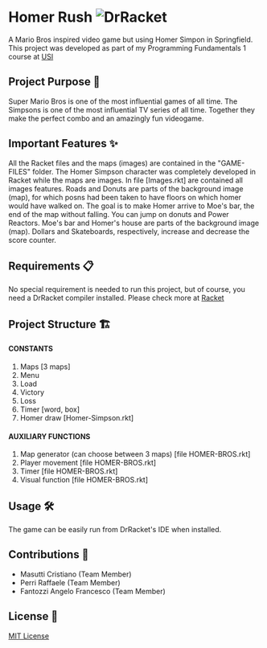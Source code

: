 # Homer Rush ![DrRacket](https://img.shields.io/badge/DrRacket-blue)
A Mario Bros inspired video game but using Homer Simpon in Springfield.
This project was developed as part of my Programming Fundamentals 1 course at [USI](https://www.usi.ch/it?_gl=1%2Agbvona%2A_ga%2AMTE2NTUzMjM1Ny4xNzA3NDEwNzE1%2A_ga_89Y0EEKVWP%2AMTcwOTgyOTY3NS41LjEuMTcwOTgyOTc2MC42MC4wLjE1MDQ4MDcwNDg.)


## Project Purpose 🎯
Super Mario Bros is one of the most influential games of all time. The Simpsons is one of the most influential TV series of all time. Together they make the perfect combo and an amazingly fun videogame.


## Important Features ✨  
All the Racket files and the maps (images) are contained in the "GAME-FILES" folder. The Homer Simpson character was completely developed in Racket while the maps are images. In file [Images.rkt] are contained all images features. Roads and Donuts are parts of the background image (map), for which posns had been taken to have floors on which homer would have walked on. The goal is to make Homer arrive to Moe's bar, the end of the map without falling. You can jump on donuts and Power Reactors. Moe's bar and Homer's house are parts of the background image (map). Dollars and Skateboards, respectively, increase and decrease the score counter.

## Requirements 📋
No special requirement is needed to run this project, but of course, you need a DrRacket compiler installed. Please check more at [Racket](https://racket-lang.org/)


## Project Structure 🏗️ 
#### CONSTANTS
1) Maps [3 maps]
2) Menu
3) Load
4) Victory
5) Loss
6) Timer [word, box]
7) Homer draw [Homer-Simpson.rkt]

#### AUXILIARY FUNCTIONS
1) Map generator (can choose between 3 maps) [file HOMER-BROS.rkt]
2) Player movement [file HOMER-BROS.rkt]
3) Timer [file HOMER-BROS.rkt]
4) Visual function [file HOMER-BROS.rkt]


## Usage 🛠️
The game can be easily run from DrRacket's IDE when installed.


## Contributions 👥
* Masutti Cristiano (Team Member)
* Perri Raffaele (Team Member)
* Fantozzi Angelo Francesco (Team Member)


## License 📄
[MIT License](LICENSE)

